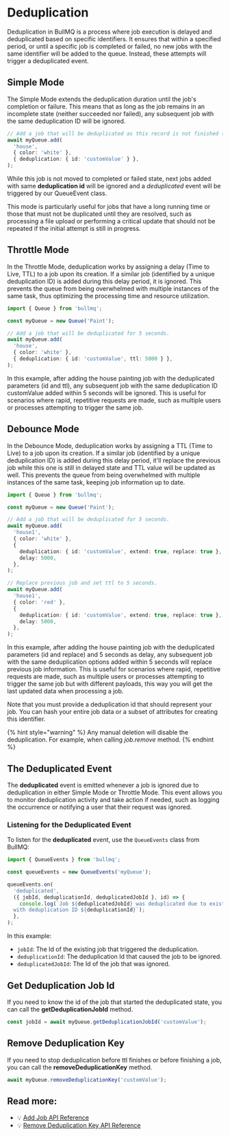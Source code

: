 # Deduplication

Deduplication in BullMQ is a process where job execution is delayed and deduplicated based on specific identifiers. It ensures that within a specified period, or until a specific job is completed or failed, no new jobs with the same identifier will be added to the queue. Instead, these attempts will trigger a deduplicated event.

## Simple Mode

The Simple Mode extends the deduplication duration until the job's completion or failure. This means that as long as the job remains in an incomplete state (neither succeeded nor failed), any subsequent job with the same deduplication ID will be ignored.

```typescript
// Add a job that will be deduplicated as this record is not finished (completed or failed).
await myQueue.add(
  'house',
  { color: 'white' },
  { deduplication: { id: 'customValue' } },
);
```

While this job is not moved to completed or failed state, next jobs added with same **deduplication id** will be ignored and a _deduplicated_ event will be triggered by our QueueEvent class.

This mode is particularly useful for jobs that have a long running time or those that must not be duplicated until they are resolved, such as processing a file upload or performing a critical update that should not be repeated if the initial attempt is still in progress.

## Throttle Mode

In the Throttle Mode, deduplication works by assigning a delay (Time to Live, TTL) to a job upon its creation. If a similar job (identified by a unique deduplication ID) is added during this delay period, it is ignored. This prevents the queue from being overwhelmed with multiple instances of the same task, thus optimizing the processing time and resource utilization.

```typescript
import { Queue } from 'bullmq';

const myQueue = new Queue('Paint');

// Add a job that will be deduplicated for 5 seconds.
await myQueue.add(
  'house',
  { color: 'white' },
  { deduplication: { id: 'customValue', ttl: 5000 } },
);
```

In this example, after adding the house painting job with the deduplicated parameters (id and ttl), any subsequent job with the same deduplication ID customValue added within 5 seconds will be ignored. This is useful for scenarios where rapid, repetitive requests are made, such as multiple users or processes attempting to trigger the same job.

## Debounce Mode

In the Debounce Mode, deduplication works by assigning a TTL (Time to Live) to a job upon its creation. If a similar job (identified by a unique deduplication ID) is added during this delay period, it'll replace the previous job while this one is still in delayed state and TTL value will be updated as well. This prevents the queue from being overwhelmed with multiple instances of the same task, keeping job information up to date.

```typescript
import { Queue } from 'bullmq';

const myQueue = new Queue('Paint');

// Add a job that will be deduplicated for 5 seconds.
await myQueue.add(
  'house1',
  { color: 'white' },
  {
    deduplication: { id: 'customValue', extend: true, replace: true },
    delay: 5000,
  },
);

// Replace previous job and set ttl to 5 seconds.
await myQueue.add(
  'house1',
  { color: 'red' },
  {
    deduplication: { id: 'customValue', extend: true, replace: true },
    delay: 5000,
  },
);
```

In this example, after adding the house painting job with the deduplicated parameters (id and replace) and 5 seconds as delay, any subsequent job with the same deduplication options added within 5 seconds will replace previous job information. This is useful for scenarios where rapid, repetitive requests are made, such as multiple users or processes attempting to trigger the same job but with different payloads, this way you will get the last updated data when processing a job.

Note that you must provide a deduplication id that should represent your job. You can hash your entire job data or a subset of attributes for creating this identifier.

{% hint style="warning" %}
Any manual deletion will disable the deduplication. For example, when calling _job.remove_ method.
{% endhint %}

## The Deduplicated Event

The **deduplicated** event is emitted whenever a job is ignored due to deduplication in either Simple Mode or Throttle Mode. This event allows you to monitor deduplication activity and take action if needed, such as logging the occurrence or notifying a user that their request was ignored.

### Listening for the Deduplicated Event

To listen for the **deduplicated** event, use the `QueueEvents` class from BullMQ:

```typescript
import { QueueEvents } from 'bullmq';

const queueEvents = new QueueEvents('myQueue');

queueEvents.on(
  'deduplicated',
  ({ jobId, deduplicationId, deduplicatedJobId }, id) => {
    console.log(`Job ${deduplicatedJobId} was deduplicated due to existing job ${jobId} 
  with deduplication ID ${deduplicationId}`);
  },
);
```

In this example:

- `jobId`: The Id of the existing job that triggered the deduplication.
- `deduplicationId`: The deduplication Id that caused the job to be ignored.
- `deduplicatedJobId`: The Id of the job that was ignored.

## Get Deduplication Job Id

If you need to know the id of the job that started the deduplicated state, you can call the **getDeduplicationJobId** method.

```typescript
const jobId = await myQueue.getDeduplicationJobId('customValue');
```

## Remove Deduplication Key

If you need to stop deduplication before ttl finishes or before finishing a job, you can call the **removeDeduplicationKey** method.

```typescript
await myQueue.removeDeduplicationKey('customValue');
```

## Read more:

- 💡 [Add Job API Reference](https://api.docs.bullmq.io/classes/v5.Queue.html#add)
- 💡 [Remove Deduplication Key API Reference](https://api.docs.bullmq.io/classes/v5.Queue.html#removeDeduplicationKey)
